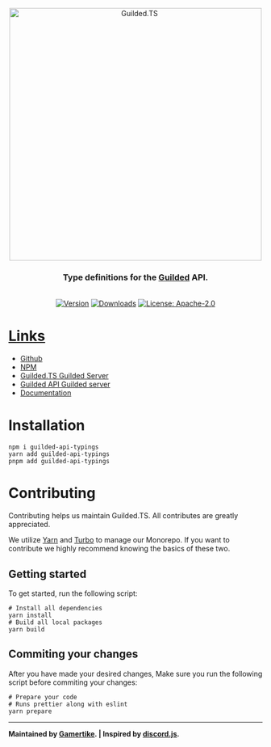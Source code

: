 <div align="center">
    <br />
    <a href="https://guildedts.js.org"><img src="https://guildedts.js.org/media/banner.jpg" width="500" alt="Guilded.TS"/></a>
    <h3><strong>Type definitions for the <a href="https://www.guilded.gg">Guilded</a> API.</strong></h3>
    <br />
    <div>
        <a href="https://www.npmjs.com/package/guilded-api-typings"><img src="https://img.shields.io/npm/v/guilded-api-typings" alt="Version" /></a>
        <a href="https://www.npmjs.com/package/guilded-api-typings"><img src="https://img.shields.io/npm/dt/guilded-api-typings" alt="Downloads" /></a>
        <a href="https://www.npmjs.com/package/guilded-api-typings"><img src="https://img.shields.io/npm/l/guilded-api-typings" alt="License: Apache-2.0">
    </div>
</div>

# Links

-   [Github](https://github.com/GuildedTS/Guilded.TS)
-   [NPM](https://www.npmjs.com/package/guilded-api-typings)
-   [Guilded.TS Guilded Server](https://www.guilded.gg/GuildedTS)
-   [Guilded API Guilded server](https://www.guilded.gg/API-Official)
-   [Documentation](https://guildedts.js.org)

# Installation

```
npm i guilded-api-typings
yarn add guilded-api-typings
pnpm add guilded-api-typings
```

# Contributing

Contributing helps us maintain Guilded.TS. All contributes are greatly appreciated.

We utilize [Yarn](https://yarnpkg.com) and [Turbo](https://turborepo.org) to manage our Monorepo. If you want to contribute we highly recommend knowing the basics of these two.

## Getting started

To get started, run the following script:

```
# Install all dependencies
yarn install
# Build all local packages
yarn build
```

## Commiting your changes

After you have made your desired changes, Make sure you run the following script before commiting your changes:

```
# Prepare your code
# Runs prettier along with eslint
yarn prepare
```

---

**Maintained by [Gamertike](https://www.gamertike.com). | Inspired by [discord.js](https://discord.js.org).**
